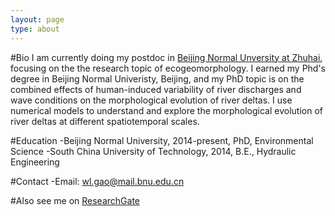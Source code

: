 ```yaml
---
layout: page
type: about
---
```


#Bio
I am currently doing my postdoc in [Beijing Normal Unversity at Zhuhai](https://zhuhai.bnu.edu.cn), focusing on the the research topic of ecogeomorphology. I earned my Phd's degree in Beijing Normal Univeristy, Beijing, and my PhD topic is on the combined effects of human-induced variability of river discharges and wave conditions on the morphological evolution of river deltas. I use numerical models to understand and explore the morphological evolution of river deltas at different spatiotemporal scales.

#Education
-Beijing Normal University, 2014-present, PhD, Environmental Science
-South China University of Technology, 2014, B.E., Hydraulic Engineering

#Contact
-Email: wl.gao@mail.bnu.edu.cn

#Also see me on [ResearchGate](https://www.researchgate.net/profile/Weilun_Gao2)



